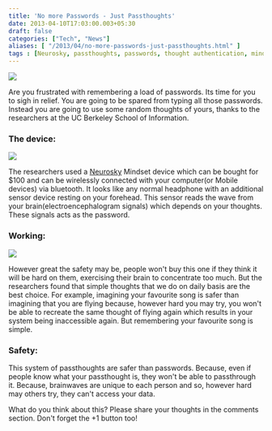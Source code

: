 ```yaml
---
title: 'No more Passwords - Just Passthoughts'
date: 2013-04-10T17:03:00.003+05:30
draft: false
categories: ["Tech", "News"]
aliases: [ "/2013/04/no-more-passwords-just-passthoughts.html" ]
tags : [Neurosky, passthoughts, passwords, thought authentication, mindset, Intel, Technology, UC Berkeley]
---
```


[![](https://4.bp.blogspot.com/-KPk22WG6Lw8/UWVEmkBz45I/AAAAAAAAAvU/FKF3517RF8E/s400/brain-computer-interface-emotiv-640x353.jpg)](https://4.bp.blogspot.com/-KPk22WG6Lw8/UWVEmkBz45I/AAAAAAAAAvU/FKF3517RF8E/s1600/brain-computer-interface-emotiv-640x353.jpg)

  
Are you frustrated with remembering a load of passwords. Its time for you to sigh in relief. You are going to be spared from typing all those passwords. Instead you are going to use some random thoughts of yours, thanks to the researchers at the UC Berkeley School of Information.  
  

### The device:

[![](https://4.bp.blogspot.com/-4XK4a6XnsUQ/UWVIaw-2D_I/AAAAAAAAAvw/aQC28J2lmJA/s400/NeuroSky-MindSet.jpg)](https://4.bp.blogspot.com/-4XK4a6XnsUQ/UWVIaw-2D_I/AAAAAAAAAvw/aQC28J2lmJA/s1600/NeuroSky-MindSet.jpg)

  
The researchers used a [Neurosky](https://www.neurosky.com/) Mindset device which can be bought for $100 and can be wirelessly connected with your computer(or Mobile devices) via bluetooth. It looks like any normal headphone with an additional sensor device resting on your forehead. This sensor reads the wave from your brain(electroencephalogram signals) which depends on your thoughts. These signals acts as the password.

  

### Working:

[![](https://4.bp.blogspot.com/-n0uigeLQlO0/UWVOCjIYtFI/AAAAAAAAAwE/5DsmYjofnTg/s400/bizfind-girl-thinking.jpg)](https://4.bp.blogspot.com/-n0uigeLQlO0/UWVOCjIYtFI/AAAAAAAAAwE/5DsmYjofnTg/s1600/bizfind-girl-thinking.jpg)

  

However great the safety may be, people won't buy this one if they think it will be hard on them, exercising their brain to concentrate too much. But the researchers found that simple thoughts that we do on daily basis are the best choice. For example, imagining your favourite song is safer than imagining that you are flying because, however hard you may try, you won't be able to recreate the same thought of flying again which results in your system being inaccessible again. But remembering your favourite song is simple.

### Safety:

This system of passthoughts are safer than passwords. Because, even if people know what your passthought is, they won't be able to passthrough it. Because, brainwaves are unique to each person and so, however hard may others try, they can't access your data.  
  
What do you think about this? Please share your thoughts in the comments section. Don't forget the +1 button too!